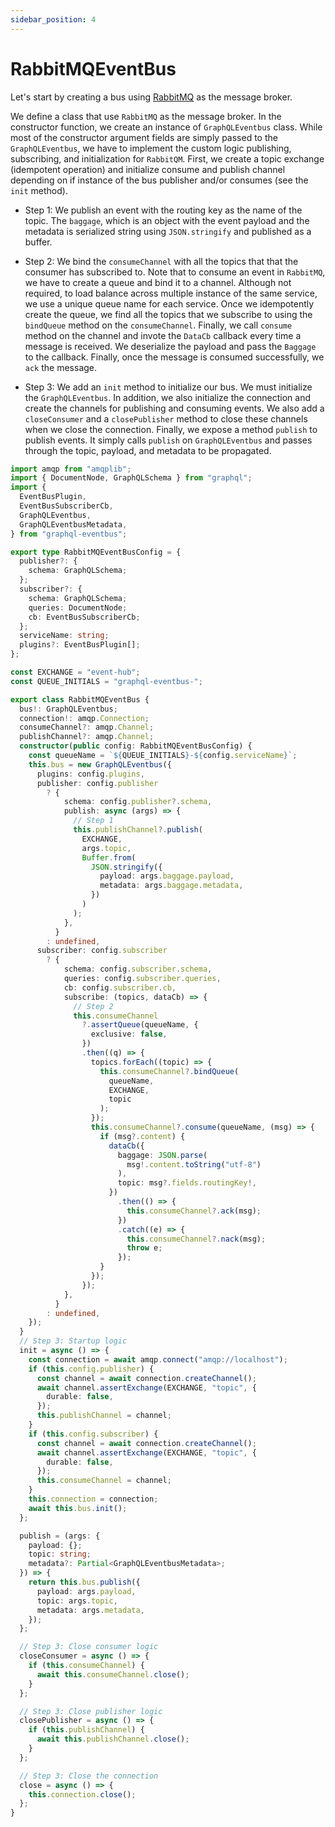```yaml
---
sidebar_position: 4
---
```


# RabbitMQEventBus

Let's start by creating a bus using [RabbitMQ](https://www.rabbitmq.com/getstarted.html) as the message broker.

We define a class that use `RabbitMQ` as the message broker. In the constructor function, we create an instance of `GraphQLEventbus` class. While most of the constructor argument fields are simply passed to the `GraphQLEventbus`, we have to implement the custom logic publishing, subscribing, and initialization for `RabbitQM`. First, we create a topic exchange (idempotent operation) and initialize consume and publish channel depending on if instance of the bus publisher and/or consumes (see the `init` method).

- Step 1: We publish an event with the routing key as the name of the topic. The `baggage`, which is an object with the event payload and the metadata is serialized string using `JSON.stringify` and published as a buffer.

- Step 2: We bind the `consumeChannel` with all the topics that that the consumer has subscribed to. Note that to consume an event in `RabbitMQ`, we have to create a queue and bind it to a channel. Although not required, to load balance across multiple instance of the same service, we use a unique queue name for each service. Once we idempotently create the queue, we find all the topics that we subscribe to using the `bindQueue` method on the `consumeChannel`. Finally, we call `consume` method on the channel and invote the `DataCb` callback every time a message is received. We deserialize the payload and pass the `Baggage` to the callback. Finally, once the message is consumed successfully, we `ack` the message.

- Step 3: We add an `init` method to initialize our bus. We must initialize the `GraphQLEventbus`. In addition, we also initialize the connection and create the channels for publishing and consuming events. We also add a `closeConsumer` and a `closePublisher` method to close these channels when we close the connection. Finally, we expose a method `publish` to publish events. It simply calls `publish` on `GraphQLEventbus` and passes through the topic, payload, and metadata to be propagated.

```typescript
import amqp from "amqplib";
import { DocumentNode, GraphQLSchema } from "graphql";
import {
  EventBusPlugin,
  EventBusSubscriberCb,
  GraphQLEventbus,
  GraphQLEventbusMetadata,
} from "graphql-eventbus";

export type RabbitMQEventBusConfig = {
  publisher?: {
    schema: GraphQLSchema;
  };
  subscriber?: {
    schema: GraphQLSchema;
    queries: DocumentNode;
    cb: EventBusSubscriberCb;
  };
  serviceName: string;
  plugins?: EventBusPlugin[];
};

const EXCHANGE = "event-hub";
const QUEUE_INITIALS = "graphql-eventbus-";

export class RabbitMQEventBus {
  bus!: GraphQLEventbus;
  connection!: amqp.Connection;
  consumeChannel?: amqp.Channel;
  publishChannel?: amqp.Channel;
  constructor(public config: RabbitMQEventBusConfig) {
    const queueName = `${QUEUE_INITIALS}-${config.serviceName}`;
    this.bus = new GraphQLEventbus({
      plugins: config.plugins,
      publisher: config.publisher
        ? {
            schema: config.publisher?.schema,
            publish: async (args) => {
              // Step 1
              this.publishChannel?.publish(
                EXCHANGE,
                args.topic,
                Buffer.from(
                  JSON.stringify({
                    payload: args.baggage.payload,
                    metadata: args.baggage.metadata,
                  })
                )
              );
            },
          }
        : undefined,
      subscriber: config.subscriber
        ? {
            schema: config.subscriber.schema,
            queries: config.subscriber.queries,
            cb: config.subscriber.cb,
            subscribe: (topics, dataCb) => {
              // Step 2
              this.consumeChannel
                ?.assertQueue(queueName, {
                  exclusive: false,
                })
                .then((q) => {
                  topics.forEach((topic) => {
                    this.consumeChannel?.bindQueue(
                      queueName,
                      EXCHANGE,
                      topic
                    );
                  });
                  this.consumeChannel?.consume(queueName, (msg) => {
                    if (msg?.content) {
                      dataCb({
                        baggage: JSON.parse(
                          msg!.content.toString("utf-8")
                        ),
                        topic: msg?.fields.routingKey!,
                      })
                        .then(() => {
                          this.consumeChannel?.ack(msg);
                        })
                        .catch((e) => {
                          this.consumeChannel?.nack(msg);
                          throw e;
                        });
                    }
                  });
                });
            },
          }
        : undefined,
    });
  }
  // Step 3: Startup logic
  init = async () => {
    const connection = await amqp.connect("amqp://localhost");
    if (this.config.publisher) {
      const channel = await connection.createChannel();
      await channel.assertExchange(EXCHANGE, "topic", {
        durable: false,
      });
      this.publishChannel = channel;
    }
    if (this.config.subscriber) {
      const channel = await connection.createChannel();
      await channel.assertExchange(EXCHANGE, "topic", {
        durable: false,
      });
      this.consumeChannel = channel;
    }
    this.connection = connection;
    await this.bus.init();
  };

  publish = (args: {
    payload: {};
    topic: string;
    metadata?: Partial<GraphQLEventbusMetadata>;
  }) => {
    return this.bus.publish({
      payload: args.payload,
      topic: args.topic,
      metadata: args.metadata,
    });
  };

  // Step 3: Close consumer logic
  closeConsumer = async () => {
    if (this.consumeChannel) {
      await this.consumeChannel.close();
    }
  };

  // Step 3: Close publisher logic
  closePublisher = async () => {
    if (this.publishChannel) {
      await this.publishChannel.close();
    }
  };

  // Step 3: Close the connection
  close = async () => {
    this.connection.close();
  };
}
```

